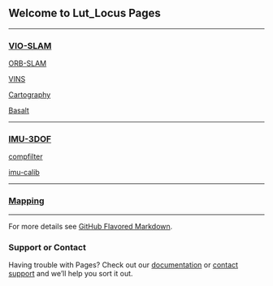 ## Welcome to Lut_Locus Pages

<!-- You can use the [editor on GitHub](https://github.com/daodaokamiLT/Lut_Locus/edit/gh-pages/index.md) to maintain and preview the content for your website in Markdown files. -->

<!-- Whenever you commit to this repository, GitHub Pages will run [Jekyll](https://jekyllrb.com/) to rebuild the pages in your site, from the content in your Markdown files. -->

---------

### [VIO-SLAM](https://github.com/daodaokamiLT/Lut_Locus/edit/gh-pages/vio-slam.md)

[ORB-SLAM](https://github.com/daodaokamiLT/Lut_Locus/edit/gh-pages/orb-slam.md)

[VINS](https://github.com/daodaokamiLT/Lut_Locus/edit/gh-pages/vins.md)

[Cartography](https://github.com/daodaokamiLT/Lut_Locus/edit/gh-pages/cartography.md)

[Basalt](https://github.com/daodaokamiLT/Lut_Locus/edit/gh-pages/basalt.md)

----------

### [IMU-3DOF](https://github.com/daodaokamiLT/Lut_Locus/edit/gh-pages/imu-3dof.md)

[compfilter](https://github.com/daodaokamiLT/Lut_Locus/edit/gh-pages/compfilter.md)

[imu-calib](https://github.com/daodaokamiLT/Lut_Locus/edit/gh-pages/imu-calib.md)

-----------
### [Mapping](https://github.com/daodaokamiLT/Lut_Locus/edit/gh-pages/mapping.md)

-----------
<!-- ```markdown
Syntax highlighted code block

# Header 1
## Header 2
### Header 3

- Bulleted
- List

1. Numbered
2. List

**Bold** and _Italic_ and `Code` text

[Link](url) and ![Image](src)
``` -->

For more details see [GitHub Flavored Markdown](https://guides.github.com/features/mastering-markdown/).

<!-- ### Jekyll Themes

Your Pages site will use the layout and styles from the Jekyll theme you have selected in your [repository settings](https://github.com/daodaokamiLT/Lut_Locus/settings). The name of this theme is saved in the Jekyll `_config.yml` configuration file. -->

### Support or Contact

Having trouble with Pages? Check out our [documentation](https://docs.github.com/categories/github-pages-basics/) or [contact support](https://support.github.com/contact) and we’ll help you sort it out.
